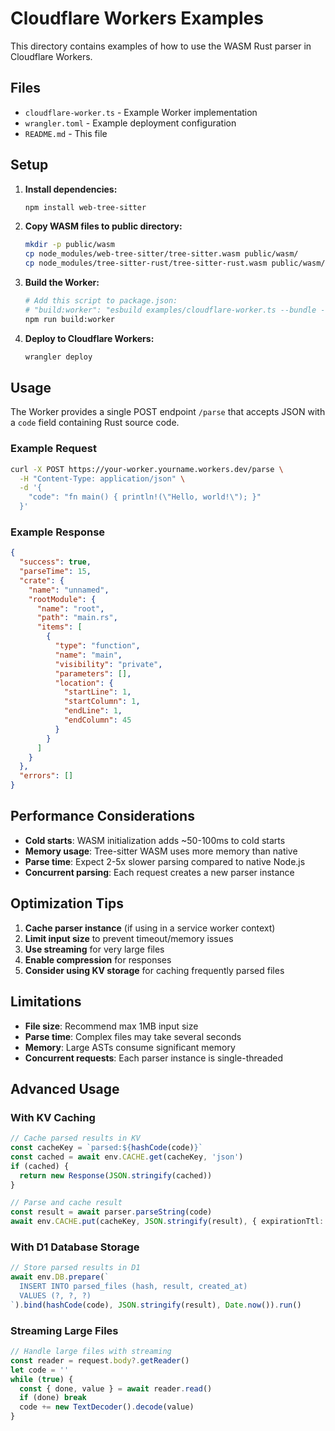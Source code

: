 # Cloudflare Workers Examples

This directory contains examples of how to use the WASM Rust parser in Cloudflare Workers.

## Files

- `cloudflare-worker.ts` - Example Worker implementation
- `wrangler.toml` - Example deployment configuration
- `README.md` - This file

## Setup

1. **Install dependencies:**
   ```bash
   npm install web-tree-sitter
   ```

2. **Copy WASM files to public directory:**
   ```bash
   mkdir -p public/wasm
   cp node_modules/web-tree-sitter/tree-sitter.wasm public/wasm/
   cp node_modules/tree-sitter-rust/tree-sitter-rust.wasm public/wasm/
   ```

3. **Build the Worker:**
   ```bash
   # Add this script to package.json:
   # "build:worker": "esbuild examples/cloudflare-worker.ts --bundle --format=esm --outfile=dist/cloudflare-worker.js --external:web-tree-sitter"
   npm run build:worker
   ```

4. **Deploy to Cloudflare Workers:**
   ```bash
   wrangler deploy
   ```

## Usage

The Worker provides a single POST endpoint `/parse` that accepts JSON with a `code` field containing Rust source code.

### Example Request

```bash
curl -X POST https://your-worker.yourname.workers.dev/parse \
  -H "Content-Type: application/json" \
  -d '{
    "code": "fn main() { println!(\"Hello, world!\"); }"
  }'
```

### Example Response

```json
{
  "success": true,
  "parseTime": 15,
  "crate": {
    "name": "unnamed",
    "rootModule": {
      "name": "root",
      "path": "main.rs",
      "items": [
        {
          "type": "function",
          "name": "main",
          "visibility": "private",
          "parameters": [],
          "location": {
            "startLine": 1,
            "startColumn": 1,
            "endLine": 1,
            "endColumn": 45
          }
        }
      ]
    }
  },
  "errors": []
}
```

## Performance Considerations

- **Cold starts**: WASM initialization adds ~50-100ms to cold starts
- **Memory usage**: Tree-sitter WASM uses more memory than native
- **Parse time**: Expect 2-5x slower parsing compared to native Node.js
- **Concurrent parsing**: Each request creates a new parser instance

## Optimization Tips

1. **Cache parser instance** (if using in a service worker context)
2. **Limit input size** to prevent timeout/memory issues
3. **Use streaming** for very large files
4. **Enable compression** for responses
5. **Consider using KV storage** for caching frequently parsed files

## Limitations

- **File size**: Recommend max 1MB input size
- **Parse time**: Complex files may take several seconds
- **Memory**: Large ASTs consume significant memory
- **Concurrent requests**: Each parser instance is single-threaded

## Advanced Usage

### With KV Caching

```typescript
// Cache parsed results in KV
const cacheKey = `parsed:${hashCode(code)}`
const cached = await env.CACHE.get(cacheKey, 'json')
if (cached) {
  return new Response(JSON.stringify(cached))
}

// Parse and cache result
const result = await parser.parseString(code)
await env.CACHE.put(cacheKey, JSON.stringify(result), { expirationTtl: 3600 })
```

### With D1 Database Storage

```typescript
// Store parsed results in D1
await env.DB.prepare(`
  INSERT INTO parsed_files (hash, result, created_at) 
  VALUES (?, ?, ?)
`).bind(hashCode(code), JSON.stringify(result), Date.now()).run()
```

### Streaming Large Files

```typescript
// Handle large files with streaming
const reader = request.body?.getReader()
let code = ''
while (true) {
  const { done, value } = await reader.read()
  if (done) break
  code += new TextDecoder().decode(value)
}
```
